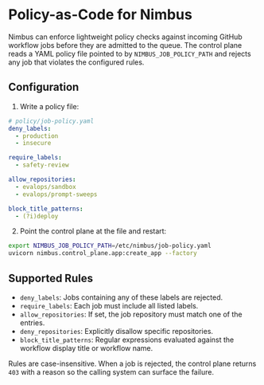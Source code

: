 # Policy-as-Code for Nimbus

Nimbus can enforce lightweight policy checks against incoming GitHub workflow jobs before they are admitted to the queue. The control plane reads a YAML policy file pointed to by `NIMBUS_JOB_POLICY_PATH` and rejects any job that violates the configured rules.

## Configuration

1. Write a policy file:

```yaml
# policy/job-policy.yaml
deny_labels:
  - production
  - insecure

require_labels:
  - safety-review

allow_repositories:
  - evalops/sandbox
  - evalops/prompt-sweeps

block_title_patterns:
  - (?i)deploy
```

2. Point the control plane at the file and restart:

```bash
export NIMBUS_JOB_POLICY_PATH=/etc/nimbus/job-policy.yaml
uvicorn nimbus.control_plane.app:create_app --factory
```

## Supported Rules

- `deny_labels`: Jobs containing any of these labels are rejected.
- `require_labels`: Each job must include all listed labels.
- `allow_repositories`: If set, the job repository must match one of the entries.
- `deny_repositories`: Explicitly disallow specific repositories.
- `block_title_patterns`: Regular expressions evaluated against the workflow display title or workflow name.

Rules are case-insensitive. When a job is rejected, the control plane returns `403` with a reason so the calling system can surface the failure.
